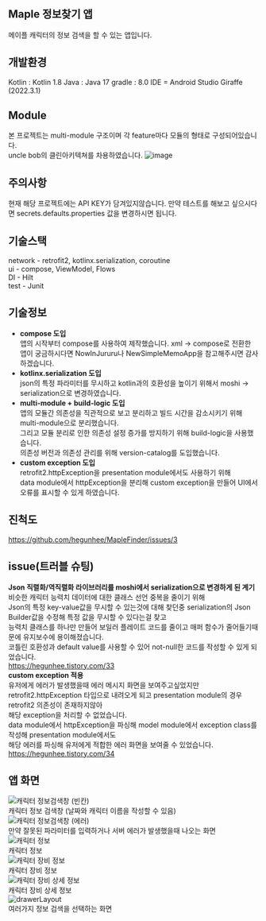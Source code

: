## Maple 정보찾기 앱
메이플 캐릭터의 정보 검색을 할 수 있는 앱입니다.

## 개발환경
Kotlin : Kotlin 1.8
Java : Java 17
gradle : 8.0
IDE = Android Studio Giraffe (2022.3.1)  

## Module  
본 프로젝트는 multi-module 구조이며 각 feature마다 모듈의 형태로 구성되어있습니다.  
uncle bob의 클린아키텍쳐를 차용하였습니다.
![image](https://github.com/hegunhee/MapleFinder/assets/57277631/c04d6a51-89b3-4b3d-bb87-28ab0ec58903)

## 주의사항
현재 해당 프로젝트에는 API KEY가 담겨있지않습니다.
만약 테스트를 해보고 싶으시다면 secrets.defaults.properties 값을 변경하시면 됩니다.

## 기술스택
network - retrofit2, kotlinx.serialization, coroutine  
ui - compose, ViewModel, Flows  
DI - Hilt  
test - Junit  

## 기술정보
- **compose 도입**  
  앱의 시작부터 compose를 사용하여 제작했습니다. xml -> compose로 전환한 앱이 궁금하시다면 NowInJururu나 NewSimpleMemoApp을 참고해주시면 감사하겠습니다.
- **kotlinx.serialization 도입**  
  json의 특정 파라미터를 무시하고 kotlin과의 호환성을 높이기 위해서 moshi -> serialization으로 변경하였습니다.  
- **multi-module + build-logic 도입**  
  앱의 모듈간 의존성을 직관적으로 보고 분리하고 빌드 시간을 감소시키기 위해 multi-module으로 분리했습니다.  
  그리고 모듈 분리로 인한 의존성 설정 증가를 방지하기 위해 build-logic을 사용했습니다.  
  의존성 버전과 의존성 관리를 위해 version-catalog를 도입했습니다.  
- **custom exception 도입**  
  retrofit2.httpException을 presentation module에서도 사용하기 위해  
  data module에서 httpException을 분리해 custom exception을 만들어 UI에서 오류를 표시할 수 있게 하였습니다.  
  
## 진척도  
https://github.com/hegunhee/MapleFinder/issues/3  

## issue(트러블 슈팅)  
**Json 직렬화/역직렬화 라이브러리를 moshi에서 serialization으로 변경하게 된 계기**
비슷한 캐릭터 능력치 데이터에 대한 클래스 선언 중복을 줄이기 위해  
Json의 특정 key-value값을 무시할 수 있는것에 대해 찾던중 serialization의 Json Builder값을 수정해 특정 값을 무시할 수 있다는걸 찾고  
능력치 클래스를 하나만 만들어 보일러 플레이트 코드를 줄이고 매퍼 함수가 줄어들기때문에 유지보수에 용이해졌습니다.  
코틀린 호환성과 default value를 사용할 수 있어 not-null한 코드를 작성할 수 있게 되었습니다.  
https://hegunhee.tistory.com/33  
**custom exception 적용**  
유저에게 에러가 발생했을때 에러 메시지 화면을 보여주고싶었지만  
retrofit2.httpException 타입으로 내려오게 되고 presentation module의 경우 retrofit2 의존성이 존재하지않아  
해당 exception을 처리할 수 없었습니다.  
data module에서 httpException을 파싱해 model module에서 exception class를 작성해 presentation module에서도  
해당 에러를 파싱해 유저에게 적합한 에러 화면을 보여줄 수 있었습니다.  
https://hegunhee.tistory.com/34  

## 앱 화면  
![캐릭터 정보검색창 (빈칸)](https://github.com/hegunhee/MapleFinder/assets/57277631/70344b6d-c3ea-4852-a8cd-42c2c26b8265)  
캐릭터 정보 검색창 (날짜와 캐릭터 이름을 작성할 수 있음)  
![캐릭터 정보검색창 (에러)](https://github.com/hegunhee/MapleFinder/assets/57277631/cf5cdd4b-0cc9-4861-ae74-c7ecd84b51ec)  
만약 잘못된 파라미터를 입력하거나 서버 에러가 발생했을때 나오는 화면  
![캐릭터 정보](https://github.com/hegunhee/MapleFinder/assets/57277631/7cdebe17-3c5f-450c-b99e-714ee120569b)  
캐릭터 정보  
![캐릭터 장비 정보](https://github.com/hegunhee/MapleFinder/assets/57277631/88b822c0-8599-4bce-a0db-55d8ab7cf187)  
캐릭터 장비 정보  
![캐릭터 장비 상세 정보](https://github.com/hegunhee/MapleFinder/assets/57277631/9772d803-13ff-4ffc-8b97-3f0bf01d110b)  
캐릭터 장비 상세 정보  
![drawerLayout](https://github.com/hegunhee/MapleFinder/assets/57277631/9fa95370-74a9-4022-af0f-ac272b0b08ed)  
여러가지 정보 검색을 선택하는 화면  
